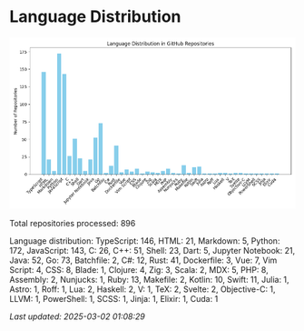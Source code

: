 # Language Distribution

![Language Distribution Chart](language_distribution_bar_chart.png)

Total repositories processed: 896

Language distribution:
TypeScript: 146, HTML: 21, Markdown: 5, Python: 172, JavaScript: 143, C: 26, C++: 51, Shell: 23, Dart: 5, Jupyter Notebook: 21, Java: 52, Go: 73, Batchfile: 2, C#: 12, Rust: 41, Dockerfile: 3, Vue: 7, Vim Script: 4, CSS: 8, Blade: 1, Clojure: 4, Zig: 3, Scala: 2, MDX: 5, PHP: 8, Assembly: 2, Nunjucks: 1, Ruby: 13, Makefile: 2, Kotlin: 10, Swift: 11, Julia: 1, Astro: 1, Roff: 1, Lua: 2, Haskell: 2, V: 1, TeX: 2, Svelte: 2, Objective-C: 1, LLVM: 1, PowerShell: 1, SCSS: 1, Jinja: 1, Elixir: 1, Cuda: 1


_Last updated: 2025-03-02 01:08:29_
